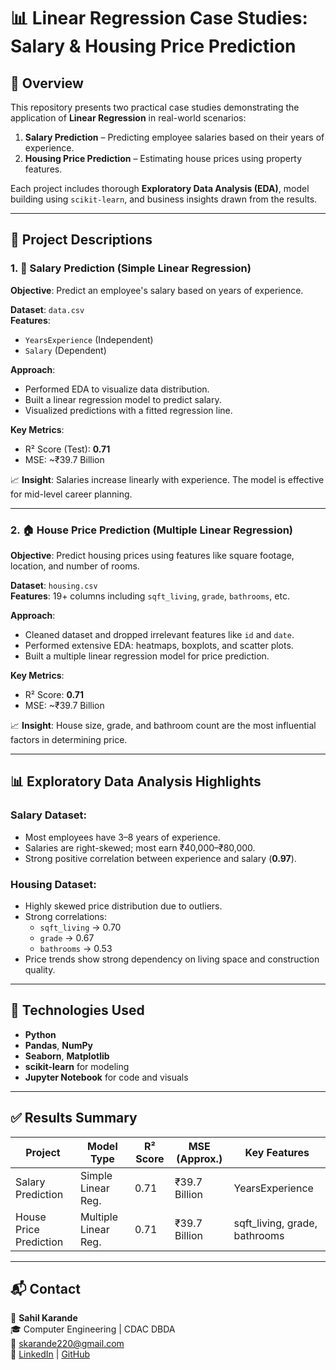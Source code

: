 # 📊 Linear Regression Case Studies: Salary & Housing Price Prediction

## 📌 Overview

This repository presents two practical case studies demonstrating the application of **Linear Regression** in real-world scenarios:

1. **Salary Prediction** – Predicting employee salaries based on their years of experience.
2. **Housing Price Prediction** – Estimating house prices using property features.

Each project includes thorough **Exploratory Data Analysis (EDA)**, model building using `scikit-learn`, and business insights drawn from the results.

---

## 📁 Project Descriptions

### 1. 💼 Salary Prediction (Simple Linear Regression)

**Objective**: Predict an employee's salary based on years of experience.

**Dataset**: `data.csv`  
**Features**:  
- `YearsExperience` (Independent)  
- `Salary` (Dependent)

**Approach**:
- Performed EDA to visualize data distribution.
- Built a linear regression model to predict salary.
- Visualized predictions with a fitted regression line.

**Key Metrics**:
- R² Score (Test): **0.71**
- MSE: ~₹39.7 Billion

📈 **Insight**: Salaries increase linearly with experience. The model is effective for mid-level career planning.

---

### 2. 🏠 House Price Prediction (Multiple Linear Regression)

**Objective**: Predict housing prices using features like square footage, location, and number of rooms.

**Dataset**: `housing.csv`  
**Features**: 19+ columns including `sqft_living`, `grade`, `bathrooms`, etc.

**Approach**:
- Cleaned dataset and dropped irrelevant features like `id` and `date`.
- Performed extensive EDA: heatmaps, boxplots, and scatter plots.
- Built a multiple linear regression model for price prediction.

**Key Metrics**:
- R² Score: **0.71**
- MSE: ~₹39.7 Billion

📈 **Insight**: House size, grade, and bathroom count are the most influential factors in determining price.

---

## 📊 Exploratory Data Analysis Highlights

### Salary Dataset:
- Most employees have 3–8 years of experience.
- Salaries are right-skewed; most earn ₹40,000–₹80,000.
- Strong positive correlation between experience and salary (**0.97**).

### Housing Dataset:
- Highly skewed price distribution due to outliers.
- Strong correlations:
  - `sqft_living` → 0.70
  - `grade` → 0.67
  - `bathrooms` → 0.53
- Price trends show strong dependency on living space and construction quality.

---

## 📌 Technologies Used

- **Python**
- **Pandas**, **NumPy**
- **Seaborn**, **Matplotlib**
- **scikit-learn** for modeling
- **Jupyter Notebook** for code and visuals

---

## ✅ Results Summary

| Project              | Model Type           | R² Score | MSE (Approx.) | Key Features                     |
|----------------------|----------------------|----------|----------------|-----------------------------------|
| Salary Prediction     | Simple Linear Reg.   | 0.71     | ₹39.7 Billion   | YearsExperience                   |
| House Price Prediction| Multiple Linear Reg. | 0.71     | ₹39.7 Billion   | sqft_living, grade, bathrooms     |

---

## 📬 Contact

👤 **Sahil Karande**  
🎓 Computer Engineering | CDAC DBDA  
📧 skarande220@gmail.com  
🔗 [LinkedIn](https://www.linkedin.com/in/sahil-karande-a77aa7207/) | [GitHub](https://github.com/sahilkarande)


